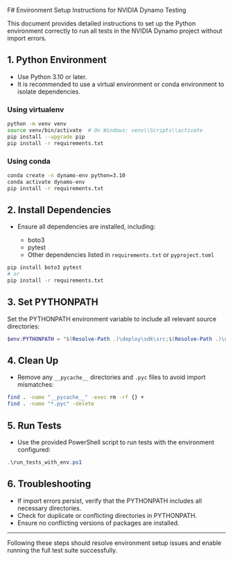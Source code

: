 F# Environment Setup Instructions for NVIDIA Dynamo Testing

This document provides detailed instructions to set up the Python environment correctly to run all tests in the NVIDIA Dynamo project without import errors.

## 1. Python Environment

- Use Python 3.10 or later.
- It is recommended to use a virtual environment or conda environment to isolate dependencies.

### Using virtualenv

```bash
python -m venv venv
source venv/bin/activate  # On Windows: venv\\Scripts\\activate
pip install --upgrade pip
pip install -r requirements.txt
```

### Using conda

```bash
conda create -n dynamo-env python=3.10
conda activate dynamo-env
pip install -r requirements.txt
```

## 2. Install Dependencies

- Ensure all dependencies are installed, including:

  - boto3
  - pytest
  - Other dependencies listed in `requirements.txt` or `pyproject.toml`

```bash
pip install boto3 pytest
# or
pip install -r requirements.txt
```

## 3. Set PYTHONPATH

Set the PYTHONPATH environment variable to include all relevant source directories:

```powershell
$env:PYTHONPATH = "$(Resolve-Path .)\deploy\sdk\src;$(Resolve-Path .)\dynamo\components\planner\src;$(Resolve-Path .)\lib\llm;$(Resolve-Path .)\lib\runtime;$(Resolve-Path .)\lib\tokens;$(Resolve-Path .)\dynamo\lib\runtime;$(Resolve-Path .)\dynamo\lib\llm;$(Resolve-Path .)\dynamo\lib\planner;$(Resolve-Path .)\lib\planner\src;$(Resolve-Path .)\lib\llm\src;$(Resolve-Path .)\lib\runtime\src;$(Resolve-Path .)\lib\bindings\python;$(Resolve-Path .)\lib\_core;$(Resolve-Path .)\deploy\sdk\src\dynamo\sdk;$(Resolve-Path .)\dynamo\deploy\sdk\src\dynamo\sdk;$(Resolve-Path .)\lib\bindings\python\tests"
```

## 4. Clean Up

- Remove any `__pycache__` directories and `.pyc` files to avoid import mismatches:

```bash
find . -name "__pycache__" -exec rm -rf {} +
find . -name "*.pyc" -delete
```

## 5. Run Tests

- Use the provided PowerShell script to run tests with the environment configured:

```powershell
.\run_tests_with_env.ps1
```

## 6. Troubleshooting

- If import errors persist, verify that the PYTHONPATH includes all necessary directories.
- Check for duplicate or conflicting directories in PYTHONPATH.
- Ensure no conflicting versions of packages are installed.

---

Following these steps should resolve environment setup issues and enable running the full test suite successfully.
